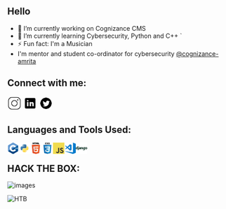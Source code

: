 ## Hello

- 🔭 I’m currently working on Cognizance CMS
- 🌱 I’m currently learning Cybersecurity, Python and C++ `
- ⚡ Fun fact: I'm a Musician
- I'm mentor and student co-ordinator for cybersecurity <a href="https://github.com/cognizance-amrita">@cognizance-amrita</a>

## Connect with me:

[<img height="32" width="32" src="https://github.com/tejas15802/tejas15802/blob/master/icons8-instagram.gif" />][Instagram]
[<img height="32" width="32" src="https://github.com/tejas15802/tejas15802/blob/master/linkedin-bounce.gif" />][LinkedIn]
[<img height="32" width="32" src="https://github.com/tejas15802/tejas15802/blob/master/twitter-circled-shake.gif" />][Twitter]

## Languages and Tools Used:

<img align="left" alt="CPP" width="26px" src="https://raw.githubusercontent.com/github/explore/80688e429a7d4ef2fca1e82350fe8e3517d3494d/topics/cpp/cpp.png">
<img align="left" alt="PYTHON" width="26px" src="https://raw.githubusercontent.com/github/explore/80688e429a7d4ef2fca1e82350fe8e3517d3494d/topics/python/python.png">
<img align="left" alt="HTML" width="26px" src="https://raw.githubusercontent.com/github/explore/80688e429a7d4ef2fca1e82350fe8e3517d3494d/topics/html/html.png">
<img align="left" alt="CSS" width="26px" src="https://raw.githubusercontent.com/github/explore/80688e429a7d4ef2fca1e82350fe8e3517d3494d/topics/css/css.png">
<img align="left" alt="JavaScript" width="26px" src="https://raw.githubusercontent.com/github/explore/80688e429a7d4ef2fca1e82350fe8e3517d3494d/topics/javascript/javascript.png">
<img align="left" alt="VSCODE" width="26px" src="https://raw.githubusercontent.com/github/explore/80688e429a7d4ef2fca1e82350fe8e3517d3494d/topics/visual-studio-code/visual-studio-code.png">
<img align="left" alt="DJANGO" width="26px" src="https://raw.githubusercontent.com/github/explore/80688e429a7d4ef2fca1e82350fe8e3517d3494d/topics/django/django.png">

<br />

## HACK THE BOX:
![images](https://user-images.githubusercontent.com/47889755/91635311-170a8680-ea15-11ea-9a12-a89bb5d7002b.png)


![HTB](http://www.hackthebox.eu/badge/image/325833)



[Instagram]: https://grabify.link/7K3YSD/
[LinkedIn]: https://grabify.link/4VSIMR
[Twitter]: https://grabify.link/5TSE17
